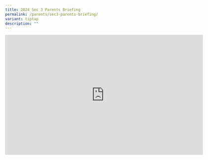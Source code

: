 ```yaml
---
title: 2024 Sec 3 Parents Briefing
permalink: /parents/sec3-parents-briefing/
variant: tiptap
description: ""
---
```

<div class="iframe-wrapper">
<iframe height="389" width="640" allowfullscreen="true" frameborder="0" src="https://docs.google.com/presentation/d/e/2PACX-1vR2z3tmYhSVWsVgfDAvBXmP7UXlQuQMCbAjHBaReUVs1zBj8PYjeD65SP97Ym9USw/embed?start=true&amp;loop=true&amp;delayms=3000"></iframe>
</div>
<p></p>